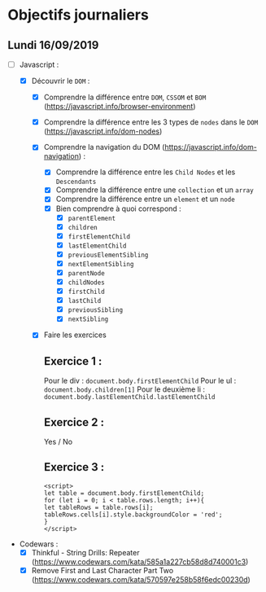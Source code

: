 # Objectifs journaliers

## Lundi 16/09/2019

- [ ] Javascript :

  - [x] Découvrir le `DOM` :

    - [x] Comprendre la différence entre `DOM`, `CSSOM` et `BOM` (https://javascript.info/browser-environment)

    - [x] Comprendre la différence entre les 3 types de `nodes` dans le `DOM` (https://javascript.info/dom-nodes)

    - [x] Comprendre la navigation du DOM (https://javascript.info/dom-navigation) :
      - [x] Comprendre la différence entre les `Child Nodes` et les `Descendants`
      - [x] Comprendre la différence entre une `collection` et un `array`
      - [x] Comprendre la différence entre un `element` et un `node`
      - [x] Bien comprendre à quoi correspond :
        - [x] `parentElement`
        - [x] `children`
        - [x] `firstElementChild`
        - [x] `lastElementChild`
        - [x] `previousElementSibling`
        - [x] `nextElementSibling`
        - [x] `parentNode`
        - [x] `childNodes`
        - [x] `firstChild`
        - [x] `lastChild`
        - [x] `previousSibling`
        - [x] `nextSibling`
    - [x] Faire les exercices

      ## Exercice 1 :

      Pour le div : `document.body.firstElementChild`
      Pour le ul : `document.body.children[1]`
      Pour le deuxième li : `document.body.lastElementChild.lastElementChild`

      ## Exercice 2 :

      Yes / No

      ## Exercice 3 :

      ```
      <script>
      let table = document.body.firstElementChild;
      for (let i = 0; i < table.rows.length; i++){
      let tableRows = table.rows[i];
      tableRows.cells[i].style.backgroundColor = 'red';
      }
      </script>
      ```

* Codewars :
  - [x] Thinkful - String Drills: Repeater (https://www.codewars.com/kata/585a1a227cb58d8d740001c3)
  - [x] Remove First and Last Character Part Two (https://www.codewars.com/kata/570597e258b58f6edc00230d)
